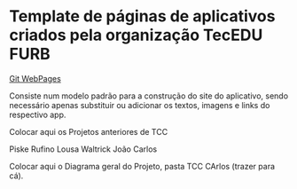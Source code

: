 # Template de páginas de aplicativos criados pela organização TecEDU FURB

[Git WebPages](https://dalton-reis.github.io/aquario/ "Git WebPages")  

Consiste num modelo padrão para a construção do site do aplicativo, sendo necessário apenas substituir ou adicionar os textos, imagens e links do respectivo app.

Colocar aqui os Projetos anteriores de TCC

Piske
Rufino
Lousa
Waltrick
João
Carlos

Colocar aqui o Diagrama geral do Projeto, pasta TCC CArlos (trazer para cá).